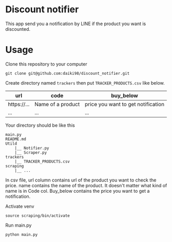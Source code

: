 # Discount notifier
This app send you a notification by LINE if the product you want is discounted.

# Usage
Clone this repository to your computer
```
git clone git@github.com:daiki98/discount_notifier.git
```

Create directory named `trackers` then put `TRACKER_PRODUCTS.csv` like below.

| url | code | buy_below|
|-----|------|----------|
|https://...| Name of a product| price you want to get notification|
|...|...|...|


Your directory should be like this
```
main.py
README.md
Utild
    |__ Notifier.py
    |__ Scraper.py
trackers
    |__ TRACKER_PRODUCTS.csv
scraping
    |__ ...
```
In csv file, url column contains url of the product you want to check the price. name contains the name of the product. It doesn't matter what kind of name is in Code col. Buy_below contains the price you want to get a notification.

Activate venv
```
source scraping/bin/activate
```

Run main.py
```
python main.py
```


